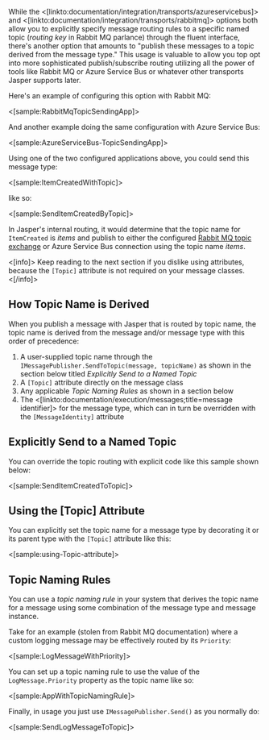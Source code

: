<!--title:Topic Based Routing-->

While the <[linkto:documentation/integration/transports/azureservicebus]> and <[linkto:documentation/integration/transports/rabbitmq]> options both allow you to explicitly specify message routing rules to a specific named topic (*routing key* in Rabbit MQ parlance) through the fluent interface, there's another option that amounts to "publish these messages to a topic derived from the message type." This usage is valuable to allow you top opt into more sophisticated publish/subscribe routing utilizing all the power of tools like Rabbit MQ or Azure Service Bus or whatever other transports Jasper supports later.

Here's an example of configuring this option with Rabbit MQ:

<[sample:RabbitMqTopicSendingApp]>

And another example doing the same configuration with Azure Service Bus:

<[sample:AzureServiceBus-TopicSendingApp]>

Using one of the two configured applications above, you could send this message type:

<[sample:ItemCreatedWithTopic]>

like so:

<[sample:SendItemCreatedByTopic]>

In Jasper's internal routing, it would determine that the topic name for `ItemCreated` is *items* and publish to either the configured [Rabbit MQ topic exchange](https://www.rabbitmq.com/tutorials/tutorial-five-dotnet.html) or Azure Service Bus connection using the topic name *items*.


<[info]>
Keep reading to the next section if you dislike using attributes, because the `[Topic]` attribute is not required on your message classes.
<[/info]>



## How Topic Name is Derived

When you publish a message with Jasper that is routed by topic name, the topic name is derived from the message and/or message type with this order of precedence:

1. A user-supplied topic name through the `IMessagePublisher.SendToTopic(message, topicName)` as shown in the section below titled *Explicitly Send to a Named Topic*
1. A `[Topic]` attribute directly on the message class
1. Any applicable *Topic Naming Rules* as shown in a section below
1. The <[linkto:documentation/execution/messages;title=message identifier]> for the message type, which can in turn be overridden with the `[MessageIdentity]` attribute


## Explicitly Send to a Named Topic

You can override the topic routing with explicit code like this sample shown below:

<[sample:SendItemCreatedToTopic]>


## Using the [Topic] Attribute

You can explicitly set the topic name for a message type by decorating it or its parent type with 
the `[Topic]` attribute like this:

<[sample:using-Topic-attribute]>


## Topic Naming Rules

You can use a *topic naming rule* in your system that derives the topic name for a message using some combination of the message type and message instance. 

Take for an example (stolen from Rabbit MQ documentation) where a custom logging message may be effectively routed by its `Priority`:

<[sample:LogMessageWithPriority]>

You can set up a topic naming rule to use the value of the `LogMessage.Priority` property as the topic name like so:

<[sample:AppWithTopicNamingRule]>

Finally, in usage you just use `IMessagePublisher.Send()` as you normally do:

<[sample:SendLogMessageToTopic]>